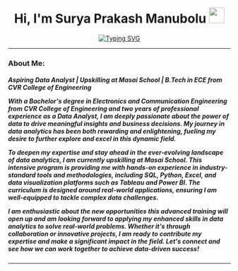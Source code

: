 <h1 align="center">Hi, I'm Surya Prakash Manubolu <img src="https://media.giphy.com/media/hvRJCLFzcasrR4ia7z/giphy.gif" width="35"></h1>

[<div align="center">![Typing SVG](https://readme-typing-svg.demolab.com?font=Fira+Code&weight=800&pause=1000&color=00ffff&background=B3FFE500&center=true&random=false&width=435&lines=Aspiring+Data+Analyst;Upskilling+at+Masai+School)</div>](https://git.io/typing-svg)
<hr>
 
### About Me:
<h5>
 Aspiring Data Analyst | Upskilling at Masai School | B.Tech in ECE from CVR College of Engineering

With a Bachelor's degree in Electronics and Communication Engineering from CVR College of Engineering and two years of professional experience as a Data Analyst, I am deeply passionate about the power of data to drive meaningful insights and business decisions. My journey in data analytics has been both rewarding and enlightening, fueling my desire to further explore and excel in this dynamic field.

To deepen my expertise and stay ahead in the ever-evolving landscape of data analytics, I am currently upskilling at Masai School. This intensive program is providing me with hands-on experience in industry-standard tools and methodologies, including SQL, Python, Excel, and data visualization platforms such as Tableau and Power BI. The curriculum is designed around real-world applications, ensuring I am well-equipped to tackle complex data challenges.

I am enthusiastic about the new opportunities this advanced training will open up and am looking forward to applying my enhanced skills in data analytics to solve real-world problems. Whether it's through collaboration or innovative projects, I am ready to contribute my expertise and make a significant impact in the field. Let's connect and see how we can work together to achieve data-driven success!
</h5>
<hr>
